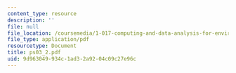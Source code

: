 ```yaml
---
content_type: resource
description: ''
file: null
file_location: /coursemedia/1-017-computing-and-data-analysis-for-environmental-applications-fall-2003/9d963049934c1ad32a9204c09c27e96c_ps03_2.pdf
file_type: application/pdf
resourcetype: Document
title: ps03_2.pdf
uid: 9d963049-934c-1ad3-2a92-04c09c27e96c
---
```

